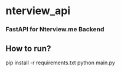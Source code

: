 # nterview_api
### FastAPI for Nterview.me Backend

## How to run?
pip install -r requirements.txt
python main.py
